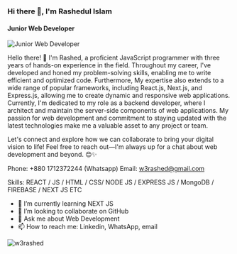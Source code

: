 ### Hi there 👋, I'm Rashedul Islam
#### Junior Web Developer
![Junior Web Developer](https://media.licdn.com/dms/image/D5616AQH2nVCDToKzbQ/profile-displaybackgroundimage-shrink_350_1400/0/1714626463692?e=1724284800&v=beta&t=DLps0DyNyTh2CLzLYqj8zBlI3ot3-kqHmLoevZzsnDc)

Hello there! 👋 I'm Rashed, a proficient JavaScript programmer with three years of hands-on experience in the field. Throughout my career, I've developed and honed my problem-solving skills, enabling me to write efficient and optimized code. Furthermore, My expertise also extends to a wide range of popular frameworks, including React.js, Next.js, and Express.js, allowing me to create dynamic and responsive web applications. Currently, I'm dedicated to my role as a backend developer, where I architect and maintain the server-side components of web applications. My passion for web development and commitment to staying updated with the latest technologies make me a valuable asset to any project or team.


Let's connect and explore how we can collaborate to bring your digital vision to life! Feel free to reach out—I'm always up for a chat about web development and beyond. 😊✨

Phone: +880 1712372244 (Whatsapp)
Email: w3rashed@gmail.com

Skills: REACT / JS / HTML / CSS/ NODE JS / EXPRESS JS /  MongoDB / FIREBASE / NEXT JS ETC

- 🌱 I’m currently learning NEXT JS 
- 👯 I’m looking to collaborate on GitHub 
- 💬 Ask me about Web Development 
- 📫 How to reach me: Linkedin, WhatsApp, email 


<p align="left"> <img src="https://komarev.com/ghpvc/?username=w3rashed&label=Profile%20views&color=0e75b6&style=flat" alt="w3rashed" /> </p>

